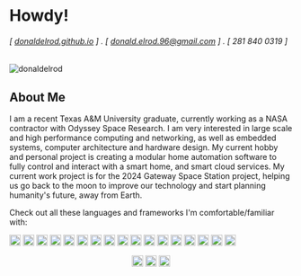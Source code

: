 # Howdy!

###### [ [donaldelrod.github.io](http://donaldelrod.github.io) ] . [ donald.elrod.96@gmail.com ] . [ 281 840 0319 ]

<p align="left"> <img src="https://komarev.com/ghpvc/?username=donaldelrod" alt="donaldelrod" /> </p>

## About Me

I am a recent Texas A&M University graduate, currently working as a NASA contractor with Odyssey Space Research.
I am very interested in large scale and high performance computing and networking, as well as embedded systems, computer architecture and hardware design.
My current hobby and personal project is creating a modular home automation software to fully control and interact with a smart home, and smart cloud services.
My current work project is for the 2024 Gateway Space Station project, helping us go back to the moon to improve our technology 
and start planning humanity's future, away from Earth.

Check out all these languages and frameworks I'm comfortable/familiar with:

<p align="left"><img src="https://konpa.github.io/devicon/devicon.git/icons/angularjs/angularjs-original.svg" alt="angularjs" width="20" height="20"/> <img src="https://konpa.github.io/devicon/devicon.git/icons/amazonwebservices/amazonwebservices-original-wordmark.svg" alt="aws" width="20" height="20"/> <img src="https://konpa.github.io/devicon/devicon.git/icons/c/c-original.svg" alt="c" width="20" height="20"/> <img src="https://konpa.github.io/devicon/devicon.git/icons/cplusplus/cplusplus-original.svg" alt="cplusplus" width="20" height="20"/> <img src="https://konpa.github.io/devicon/devicon.git/icons/css3/css3-original-wordmark.svg" alt="css3" width="20" height="20"/> <img src="https://konpa.github.io/devicon/devicon.git/icons/docker/docker-original-wordmark.svg" alt="docker" width="20" height="20"/> <img src="https://konpa.github.io/devicon/devicon.git/icons/gulp/gulp-plain.svg" alt="gulp" width="20" height="20"/> <img src="https://konpa.github.io/devicon/devicon.git/icons/html5/html5-original-wordmark.svg" alt="html5" width="20" height="20"/> <img src="https://konpa.github.io/devicon/devicon.git/icons/java/java-original-wordmark.svg" alt="java" width="20" height="20"/> <img src="https://konpa.github.io/devicon/devicon.git/icons/javascript/javascript-original.svg" alt="javascript" width="20" height="20"/> <img src="https://konpa.github.io/devicon/devicon.git/icons/typescript/typescript-original.svg" alt="typescript" width="20" height="20"/> <img src="https://konpa.github.io/devicon/devicon.git/icons/postgresql/postgresql-original-wordmark.svg" alt="postgresql" width="20" height="20"/> <img src="https://konpa.github.io/devicon/devicon.git/icons/sass/sass-original.svg" alt="sass" width="20" height="20"/> <img src="https://konpa.github.io/devicon/devicon.git/icons/nodejs/nodejs-original-wordmark.svg" alt="nodejs" width="20" height="20"/> <img src="https://konpa.github.io/devicon/devicon.git/icons/python/python-original-wordmark.svg" alt="python" width="20" height="20"/> <img src="https://konpa.github.io/devicon/devicon.git/icons/linux/linux-original.svg" alt="linux" width="20" height="20"/> <img src="https://konpa.github.io/devicon/devicon.git/icons/express/express-original-wordmark.svg" alt="express" width="20" height="20"/></p><p align="center">

<!-- <img src="https://github-readme-stats.vercel.app/api?username=donaldelrod&show_icons=true" alt="donaldelrod" /> </p> -->


<p align="center">
<a href="https://linkedin.com/in/donald-elrod" target="blank"><img align="center" src="https://cdn.jsdelivr.net/npm/simple-icons@3.0.1/icons/linkedin.svg" alt="donald-elrod" height="20" width="20" /></a>
<a href="https://stackoverflow.com/donaldelrod" target="blank"><img align="center" src="https://cdn.jsdelivr.net/npm/simple-icons@3.0.1/icons/stackoverflow.svg" alt="donaldelrod" height="20" width="20" /></a>
<a href="https://medium.com/@donaldelrod" target="blank"><img align="center" src="https://cdn.jsdelivr.net/npm/simple-icons@3.0.1/icons/medium.svg" alt="@donaldelrod" height="20" width="20" /></a>
</p>


